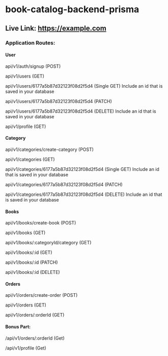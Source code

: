 # book-catalog-backend-prisma

## Live Link: https://example.com

### Application Routes:

#### User

api/v1/auth/signup (POST)

api/v1/users (GET)

api/v1/users/6177a5b87d32123f08d2f5d4 (Single GET) 
Include an id that is saved in your database

api/v1/users/6177a5b87d32123f08d2f5d4 (PATCH)

api/v1/users/6177a5b87d32123f08d2f5d4 (DELETE)
Include an id that is saved in your database

api/v1/profile (GET)

#### Category

api/v1/categories/create-category (POST)

api/v1/categories (GET)

api/v1/categories/6177a5b87d32123f08d2f5d4 (Single GET)
Include an id that is saved in your database

api/v1/categories/6177a5b87d32123f08d2f5d4 (PATCH)

api/v1/categories/6177a5b87d32123f08d2f5d4 (DELETE) 
Include an id that is saved in your database

#### Books

api/v1/books/create-book (POST)

api/v1/books (GET)

api/v1/books/:categoryId/category (GET)

api/v1/books/:id (GET)

api/v1/books/:id (PATCH)

api/v1/books/:id (DELETE)

#### Orders

api/v1/orders/create-order (POST)

api/v1/orders (GET)

api/v1/orders/:orderId (GET)

#### Bonus Part:

/api/v1/orders/:orderId (Get)

 /api/v1/profile (Get)




